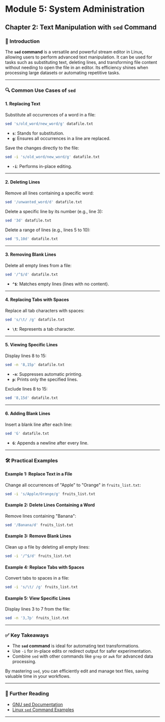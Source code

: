 # **Module 5: System Administration**

## **Chapter 2: Text Manipulation with `sed` Command**

### **🔑 Introduction**

The **`sed` command** is a versatile and powerful stream editor in Linux, allowing users to perform advanced text manipulation. It can be used for tasks such as substituting text, deleting lines, and transforming file content without needing to open the file in an editor. Its efficiency shines when processing large datasets or automating repetitive tasks.

---

### **🔍 Common Use Cases of `sed`**

#### **1. Replacing Text**

Substitute all occurrences of a word in a file:
```bash
sed 's/old_word/new_word/g' datafile.txt
```
- **`s`**: Stands for substitution.
- **`g`**: Ensures all occurrences in a line are replaced.

Save the changes directly to the file:
```bash
sed -i 's/old_word/new_word/g' datafile.txt
```
- **`-i`**: Performs in-place editing.

---

#### **2. Deleting Lines**

Remove all lines containing a specific word:
```bash
sed '/unwanted_word/d' datafile.txt
```

Delete a specific line by its number (e.g., line 3):
```bash
sed '3d' datafile.txt
```

Delete a range of lines (e.g., lines 5 to 10):
```bash
sed '5,10d' datafile.txt
```

---

#### **3. Removing Blank Lines**

Delete all empty lines from a file:
```bash
sed '/^$/d' datafile.txt
```
- **`^$`**: Matches empty lines (lines with no content).

---

#### **4. Replacing Tabs with Spaces**

Replace all tab characters with spaces:
```bash
sed 's/\t/ /g' datafile.txt
```
- **`\t`**: Represents a tab character.

---

#### **5. Viewing Specific Lines**

Display lines 8 to 15:
```bash
sed -n '8,15p' datafile.txt
```
- **`-n`**: Suppresses automatic printing.
- **`p`**: Prints only the specified lines.

Exclude lines 8 to 15:
```bash
sed '8,15d' datafile.txt
```

---

#### **6. Adding Blank Lines**

Insert a blank line after each line:
```bash
sed 'G' datafile.txt
```
- **`G`**: Appends a newline after every line.

---

### **🛠️ Practical Examples**

#### **Example 1: Replace Text in a File**
Change all occurrences of "Apple" to "Orange" in `fruits_list.txt`:
```bash
sed -i 's/Apple/Orange/g' fruits_list.txt
```

#### **Example 2: Delete Lines Containing a Word**
Remove lines containing "Banana":
```bash
sed '/Banana/d' fruits_list.txt
```

#### **Example 3: Remove Blank Lines**
Clean up a file by deleting all empty lines:
```bash
sed -i '/^$/d' fruits_list.txt
```

#### **Example 4: Replace Tabs with Spaces**
Convert tabs to spaces in a file:
```bash
sed -i 's/\t/ /g' fruits_list.txt
```

#### **Example 5: View Specific Lines**
Display lines 3 to 7 from the file:
```bash
sed -n '3,7p' fruits_list.txt
```

---

### **✅ Key Takeaways**

- The **`sed` command** is ideal for automating text transformations.
- Use `-i` for in-place edits or redirect output for safer experimentation.
- Combine `sed` with other commands like `grep` or `awk` for advanced data processing.

By mastering `sed`, you can efficiently edit and manage text files, saving valuable time in your workflows.

---

### **📖 Further Reading**

- [GNU sed Documentation](https://www.gnu.org/software/sed/manual/sed.html)
- [Linux `sed` Command Examples](https://www.linuxcommand.org/lc3_adv_sed.php)

---

